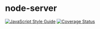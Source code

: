# node-server 
[![JavaScript Style Guide](https://img.shields.io/badge/code_style-standard-brightgreen.svg)](https://standardjs.com)
[![Coverage Status](https://coveralls.io/repos/github/jweboy/node-server/badge.svg)](https://coveralls.io/github/jweboy/node-server)